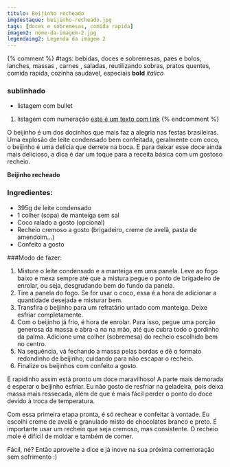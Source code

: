 ```yaml
---
titulo: Beijinho recheado
imgdestaque: beijinho-recheado.jpg
tags: [doces e sobremesas, comida rapida]
imagem2: nome-da-imagem-2.jpg
legendaimg2: Legenda da imagem 2
---
```

{% comment %}
#tags: bebidas, doces e sobremesas, paes e bolos, lanches, massas , carnes , saladas, reutilizando sobras, pratos quentes, comida rapida, cozinha saudavel, especiais
**bold**
*italico*
### sublinhado
* listagem com bullet
1. listagem com numeração
[este é um texto com link](https://www.enderecodolink.com)
{% endcomment %}

O beijinho é um dos docinhos que mais faz a alegria nas festas brasileiras. Uma explosão de leite condensado bem confeitada, geralmente com coco, o beijinho é uma delícia que derrete na boca. E para deixar esse doce ainda mais delicioso, a dica é dar um toque para a receita básica com um gostoso recheio. 

**Beijinho recheado**

### Ingredientes:

* 395g de leite condensado
* 1 colher (sopa) de manteiga sem sal
* Coco ralado a gosto (opcional)
* Recheio cremoso a gosto (brigadeiro, creme de avelã, pasta de amendoim...)
* Confeito a gosto

###Modo de fazer:

1. Misture o leite condensado e a manteiga em uma panela. Leve ao fogo baixo e mexa sempre até que a mistura pegue o ponto de brigadeiro de enrolar, ou seja, desgrudando bem do fundo da panela. 
2. Tire a panela do fogo. Se for usar o coco, essa é a hora de adicionar a quantidade desejada e misturar bem. 
3. Transfira o beijinho para um refratário untado com manteiga. Deixe esfriar completamente. 
4. Com o beijinho já frio, é hora de enrolar. Para isso, pegue uma porção generosa da massa e abra-a na na mão, até que cubra todo o gordinho da palma. Adicione uma colher (sobremesa) do recheio escolhido bem no centro. 
5. Na sequência, vá fechando a massa pelas bordas e dê o formato redondinho de beijinho, cuidando para não escapar o recheio. 
6. Finalize os beijinhos com confeito a gosto. 

E rapidinho assim está pronto um doce maravilhoso! A parte mais demorada é esperar o beijinho esfriar. Eu não gosto de resfriar na geladeira, pois deixa massa mais ressecada, além de que é mais fácil perder o ponto do doce devido à troca de temperatura. 

Com essa primeira etapa pronta, é só rechear e confeitar à vontade. Eu escolhi creme de avelã e granulado misto de chocolates branco e preto. É importante usar um recheio que seja cremoso, mas consistente. O recheio mole é difícil de moldar e também de comer. 

Fácil, né?
Então aproveite a dice e já inove na sua próxima comemoração sem sofrimento :)
